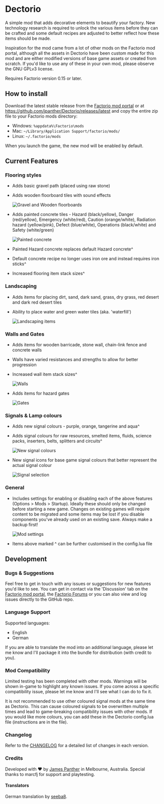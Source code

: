 # Dectorio

A simple mod that adds decorative elements to beautify your factory. New technology research is required to unlock the various items before they can be crafted and some default recipes are adjusted to better reflect how these items should be made.

Inspiration for the mod came from a lot of other mods on the Factorio mod portal, although all the assets in Dectorio have been custom made for this mod and are either modified versions of base game assets or created from scratch. If you'd like to use any of these in your own mod, please observe the GNU GPLv3 license.

Requires Factorio version 0.15 or later.

## How to install

Download the latest stable release from the [Factorio mod portal](https://mods.factorio.com/mods/PantherX/Dectorio) or at <https://github.com/jpanther/Dectorio/releases/latest> and copy the entire zip file to your Factorio mods directory:

* Windows: `%appdata%\Factorio\mods`
* Mac: `~/Library/Application Support/factorio/mods/`
* Linux: `~/.factorio/mods`

When you launch the game, the new mod will be enabled by default.

## Current Features

### Flooring styles

* Adds basic gravel path (placed using raw stone)
* Adds wooden floorboard tiles with sound effects

  ![Gravel and Wooden floorboards](https://cl.ly/253y1V0W362e/gravelwood.png)

* Adds painted concrete tiles - Hazard (black/yellow), Danger (red/yellow), Emergency (white/red), Caution (orange/white), Radiation hazard (yellow/pink), Defect (blue/white), Operations (black/white) and Safety (white/green)

  ![Painted concrete](https://cl.ly/2D04401r202w/paintconcrete.png)

* Painted Hazard concrete replaces default Hazard concrete^
* Default concrete recipe no longer uses iron ore and instead requires iron sticks^
* Increased flooring item stack sizes^

### Landscaping

* Adds items for placing dirt, sand, dark sand, grass, dry grass, red desert and dark red desert tiles
* Ability to place water and green water tiles (aka. 'waterfill')

  ![Landscaping items](https://cl.ly/171X1J1s1D24/landscapeitems.png)

### Walls and Gates

* Adds items for wooden barricade, stone wall, chain-link fence and concrete walls
* Walls have varied resistances and strengths to allow for better progression
* Increased wall item stack sizes^

  ![Walls](https://cl.ly/0N0p3y0D3m2k/4walls.png)

* Adds items for hazard gates

  ![Gates](https://cl.ly/042x3E3P0A0o/hazgate.png)

### Signals & Lamp colours

* Adds new signal colours - purple, orange, tangerine and aqua^
* Adds signal colours for raw resources, smelted items, fluids, science packs, inserters, belts, splitters and circuits^

  ![New signal colours](https://cl.ly/2R04150O0P0m/signals.png)

* New signal icons for base game signal colours that better represent the actual signal colour

  ![Signal selection](https://cl.ly/0l3J0y1M3C21/signalselection.png)

### General

* Includes settings for enabling or disabling each of the above features (Options > Mods > Startup). Ideally these should only be changed before starting a new game. Changes on existing games will require content to be migrated and some items may be lost if you disable components you've already used on an existing save. Always make a backup first!

  ![Mod settings](https://cl.ly/23261B1x1e38/modset.png)

* Items above marked ^ can be further customised in the config.lua file

## Development

### Bugs & Suggestions

Feel free to get in touch with any issues or suggestions for new features you'd like to see. You can get in contact via the 'Discussion' tab on the [Factorio mod portal](https://mods.factorio.com/mods/PantherX/Dectorio/discussion), the [Factorio Forums](https://forums.factorio.com/memberlist.php?mode=viewprofile&u=28042) or you can also view and log issues directly to the GitHub repo.

### Language Support

Supported languages:
* English
* German

If you are able to translate the mod into an additional language, please let me know and I'll package it into the bundle for distribution (with credit to you).

### Mod Compatibility

Limited testing has been completed with other mods. Warnings will be shown in-game to highlight any known issues. If you come across a specific compatibility issue, please let me know and I'll see what I can do to fix it.

It is not recommended to use other coloured signal mods at the same time as Dectorio. This can cause coloured signals to be overwritten multiple times and lead to game-breaking compatibility issues with other mods. If you would like more colours, you can add these in the Dectorio config.lua file (instructions are in the file).

### Changelog

Refer to the [CHANGELOG](CHANGELOG.md) for a detailed list of changes in each version.

### Credits

Developed with ❤ by [James Panther](https://github.com/jpanther) in Melbourne, Australia.
Special thanks to marcfj for support and playtesting.

#### Translators

German translation by [seeba8](https://github.com/seeba8).